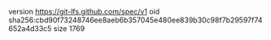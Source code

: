 version https://git-lfs.github.com/spec/v1
oid sha256:cbd90f73248746ee8aeb6b357045e480ee839b30c98f7b29597f74652a4d33c5
size 1769
